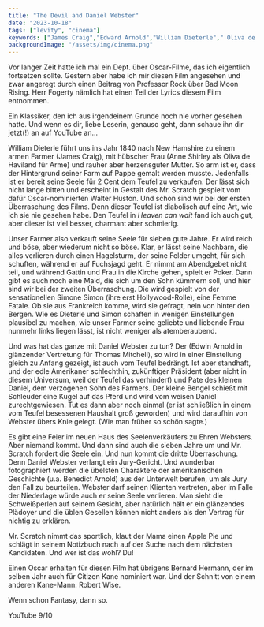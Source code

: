 ```yaml
---
title: "The Devil and Daniel Webster"
date: "2023-10-18"
tags: ["levity", "cinema"]
keywords: ["James Craig","Edward Arnold","William Dieterle"," Oliva de Haviland","Bernard Hermann","Robert Wise", "Anne Shirley","Thomas Mitchell","Benedict Arnold","Walter Huston"]
backgroundImage: "/assets/img/cinema.png"
---
```

Vor langer Zeit hatte ich mal ein Dept. über Oscar-Filme, das ich eigentlich fortsetzen sollte. Gestern aber habe ich mir diesen Film angesehen und zwar angeregt durch einen Beitrag von Professor Rock über Bad Moon Rising. Herr Fogerty nämlich hat einen Teil der Lyrics diesem Film entnommen.

Ein Klassiker, den ich aus irgendeinem Grunde noch nie vorher gesehen hatte. Und wenn es dir, liebe Leserin, genauso geht, dann schaue ihn dir jetzt(!) an auf YouTube an...

William Dieterle führt uns ins Jahr 1840 nach New Hamshire zu einem armen Farmer (James Craig), mit hübscher Frau (Anne Shirley als Oliva de Haviland für Arme) und rauher aber herzensguter Mutter. So arm ist er, dass der Hintergrund seiner Farm auf Pappe gemalt werden musste. Jedenfalls ist er bereit seine Seele für 2 Cent dem Teufel zu verkaufen. Der lässt sich nicht lange bitten und erscheint in Gestalt des Mr. Scratch gespielt vom dafür Oscar-nominierten Walter Huston. Und schon sind wir bei der ersten Überraschung des Films. Denn dieser Teufel ist diabolisch auf eine Art, wie ich sie nie gesehen habe. Den Teufel in *Heaven can wait* fand ich auch gut, aber dieser ist viel besser, charmant aber schmierig.

Unser Farmer also verkauft seine Seele für sieben gute Jahre. Er wird reich und böse, aber wiederum nicht so böse. Klar, er lässt seine Nachbarn, die alles verlieren durch einen Hagelsturm, der seine Felder umgeht, für sich schuften, während er auf Fuchsjagd geht. Er nimmt am Abendgebet nicht teil, und während Gattin und Frau in die Kirche gehen, spielt er Poker. Dann gibt es auch noch eine Maid, die sich um den Sohn kümmern soll, und hier sind wir bei der zweiten Überraschung. Die wird gespielt von der sensationellen Simone Simon (ihre erst Hollywood-Rolle), eine Femme Fatale. Ob sie aus Frankreich komme, wird sie gefragt, nein von hinter den Bergen. Wie es Dieterle und Simon schaffen in wenigen Einstellungen plausibel zu machen, wie unser Farmer seine geliebte und liebende Frau nunmehr links liegen lässt, ist nicht weniger als atemberaubend.

Und was hat das ganze mit Daniel Webster zu tun? Der (Edwin Arnold in glänzender Vertretung für Thomas Mitchell), so wird in einer Einstellung gleich zu Anfang gezeigt, ist auch vom Teufel bedrängt. Ist aber standhaft, und der edle Amerikaner schlechthin, zukünftiger Präsident (aber nicht in diesem Universum, weil der Teufel das verhindert) und Pate des kleinen Daniel, dem verzogenen Sohn des Farmers. Der kleine Bengel schießt mit Schleuder eine Kugel auf das Pferd und wird vom weisen Daniel zurechtgewiesen. Tut es dann aber noch einmal (er ist schließlich in einem vom Teufel besessenen Haushalt groß geworden) und wird daraufhin von Webster übers Knie gelegt. (Wie man früher so schön sagte.)

Es gibt eine Feier im neuen Haus des Seelenverkäufers zu Ehren Websters. Aber niemand kommt. Und dann sind auch die sieben Jahre um und Mr. Scratch fordert die Seele ein. Und nun kommt die dritte Überraschung. Denn Daniel Webster verlangt ein Jury-Gericht. Und wunderbar fotographiert werden die übelsten Charaktere der amerikanischen Geschichte (u.a. Benedict Arnold) aus der Unterwelt berufen, um als Jury den Fall zu beurteilen. Webster darf seinen Klienten vertreten, aber im Falle der Niederlage würde auch er seine Seele verlieren. Man sieht die Schweißperlen auf seinem Gesicht, aber natürlich hält er ein glänzendes Plädoyer und die üblen Gesellen können nicht anders als den Vertrag für nichtig zu erklären.

Mr. Scratch nimmt das sportlich, klaut der Mama einen Apple Pie und schlägt in seinem Notizbuch nach auf der Suche nach dem nächsten Kandidaten. Und wer ist das wohl? Du!

Einen Oscar erhalten für diesen Film hat übrigens Bernard Hermann, der im selben Jahr auch für Citizen Kane nominiert war. Und der Schnitt von einem anderen Kane-Mann: Robert Wise. 

Wenn schon Fantasy, dann so.

YouTube 9/10 
